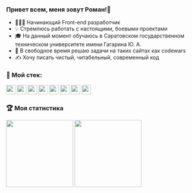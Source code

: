 <h3> Привет всем, меня зовут Роман!👋 </h3> 
<ul>
  <li>👨🏻‍💻 Начинающий Front-end разработчик</li>
  <li>💡 Стремлюсь работать с настоящими, боевыми проектами</li>
  <li>🎓 На данный момент обучаюсь в Саратовском государственном техническом университете имени Гагарина Ю. А.</li>
  <li>🌱 В свободное время решаю задачи на таких сайтах как codewars</li>
  <li>✍️ Хочу писать чистый, читабельный, современный код</li>
</ul>

<h3>🔧 Мой стек: </h3>
<div>
  <img height = 25px src = "https://img.shields.io/badge/-CSS-black?&logo=css3&style=flat&logoColor=blue"/>
  <img height = 25px src = "https://img.shields.io/badge/-HTML-black?&logo=html5"/>
  <img height = 25px src = "https://img.shields.io/badge/-JavaScript-black?&logo=javascript"/>
  <img height = 25px src = "https://img.shields.io/badge/-Git-black?&logo=git"/>
  <img height = 25px src = "https://img.shields.io/badge/-Node.js-black?&logo=Node.js"/>
  <img height = 25px src = "https://img.shields.io/badge/-React-black?&logo=React"/>
  <img height = 25px src = "https://img.shields.io/badge/-Visual Studio Code-black?&logo=visual-studio-code&logoColor=blue"/>
  <img height = 25px src = "https://img.shields.io/badge/-Figma-black?&logo=Figma"/>
</div>

<h3>🏆 Моя статистика</h3>
<div>
  <img height = 180px src="https://github-readme-stats.vercel.app/api?username=ashenoooone&show_icons=true&include_all_commits=true&count_private=true" />
  <img height = 180px src="https://github-readme-stats-eight-theta.vercel.app/api/top-langs/?username=ashenoooone&layout=compact&langs_count=8"/>
</div>
  <!--
**ashenoooone/ashenoooone** is a ✨ _special_ ✨ repository because its `README.md` (this file) appears on your GitHub profile.

Here are some ideas to get you started:

- 🔭 I’m currently working on ...
- 🌱 I’m currently learning ...
- 👯 I’m looking to collaborate on ...
- 🤔 I’m looking for help with ...
- 💬 Ask me about ...
- 📫 How to reach me: ...
- 😄 Pronouns: ...
- ⚡ Fun fact: ...
-->
